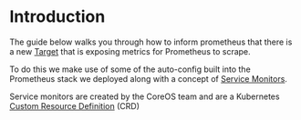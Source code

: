 # Introduction

The guide below walks you through how to inform prometheus that there is a new [Target](https://prometheus.io/docs/introduction/glossary/#target) that is exposing metrics for Prometheus to scrape.

To do this we make use of some of the auto-config built into the Prometheus stack we deployed along with a concept of [Service Monitors](https://docs.openshift.com/container-platform/4.7/rest_api/monitoring_apis/servicemonitor-monitoring-coreos-com-v1.html).

Service monitors are created by the CoreOS team and are a Kubernetes [Custom Resource Definition](https://kubernetes.io/docs/concepts/extend-kubernetes/api-extension/custom-resources/) (CRD)

